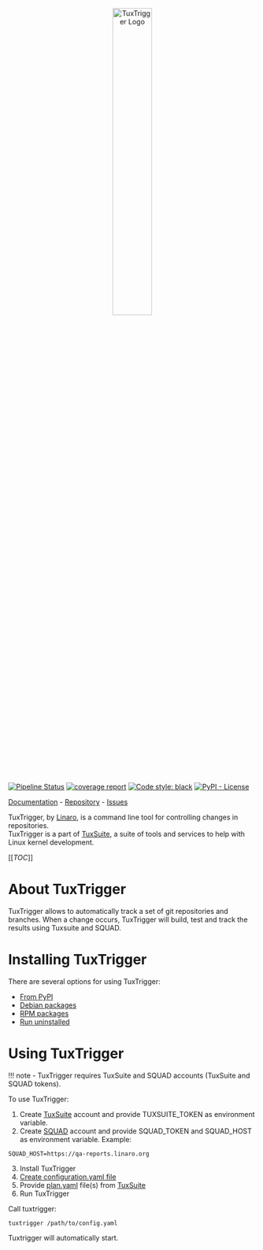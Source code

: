 <div align="center">
  <img src="tuxtrigger.svg" alt="TuxTrigger Logo" width="40%" />
</div>

[![Pipeline Status](https://gitlab.com/Linaro/tuxtrigger/badges/main/pipeline.svg)](https://gitlab.com/Linaro/tuxtrigger/pipelines)
[![coverage report](https://gitlab.com/Linaro/tuxtrigger/badges/main/coverage.svg)](https://gitlab.com/Linaro/tuxtrigger/commits/main)
[![Code style: black](https://img.shields.io/badge/code%20style-black-000000.svg)](https://github.com/psf/black)
[![PyPI - License](https://img.shields.io/pypi/l/tuxtrigger)](https://gitlab.com/Linaro/tuxtrigger/blob/main/LICENSE)

[Documentation](https://linaro.gitlab.io/tuxtrigger) - [Repository](https://gitlab.com/Linaro/tuxtrigger) - [Issues](https://gitlab.com/Linaro/tuxtrigger/-/issues)

TuxTrigger, by [Linaro](https://www.linaro.org/), is a command line tool for controlling changes in repositories.  
TuxTrigger is a part of
[TuxSuite](https://tuxsuite.com), a suite of tools and services to help with
Linux kernel development.

[[_TOC_]]

# About TuxTrigger

TuxTrigger allows to automatically track a set of git repositories and branches. When a change occurs, TuxTrigger will build, test and track the results using Tuxsuite and SQUAD.

# Installing TuxTrigger

There are several options for using TuxTrigger:

- [From PyPI](install-pypi.md)
- [Debian packages](install-deb.md)
- [RPM packages](install-rpm.md)
- [Run uninstalled](run-uninstalled.md)

# Using TuxTrigger

!!! note
    - TuxTrigger requires TuxSuite and SQUAD accounts (TuxSuite and SQUAD tokens).

To use TuxTrigger:

1. Create [TuxSuite](https://tuxsuite.com) account and provide TUXSUITE_TOKEN as environment variable.
2. Create [SQUAD](https://qa-reports.linaro.org/) account and provide SQUAD_TOKEN and SQUAD_HOST as environment variable.
Example:
```shell
SQUAD_HOST=https://qa-reports.linaro.org
```
3. Install TuxTrigger
4. [Create configuration.yaml file](docs/run.md#create-configuration-file)
5. Provide [plan.yaml](https://docs.tuxsuite.com/plan/) file(s) from [TuxSuite](https://tuxsuite.com)
6. Run TuxTrigger

Call tuxtrigger:

```shell
tuxtrigger /path/to/config.yaml
```

Tuxtrigger will automatically start.
